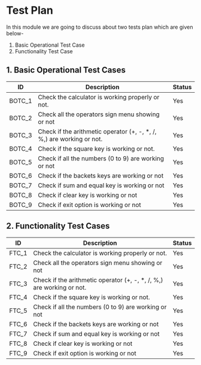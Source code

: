 # Test Plan
  In this module we are going to discuss about two tests plan which are given below-
 1. Basic Operational Test Case
 2. Functionality Test Case
## 1. Basic Operational Test Cases
   |   ID   |                         Description 	                                | Status |
   |--------|-----------------------------------------------------------------------|--------|
   | BOTC_1 | Check the calculator is working properly or not.                      |  Yes   |
   | BOTC_2 | Check all the operators sign menu showing or not                      |  Yes   |
   | BOTC_3 | Check if the arithmetic operator (+, -, *, /, %,) are working or not. |  Yes   |
   | BOTC_4 | Check if the square key is working or not.                            |  Yes   |
   | BOTC_5 | Check if all the numbers (0 to 9) are working or not                  |  Yes   |
   | BOTC_6 | Check if the backets keys are working or not                          |  Yes   |
   | BOTC_7 | Check if sum and equal key is working or not                          |  Yes   |
   | BOTC_8 | Check if clear key is working or not                                  |  Yes   |
   | BOTC_9 | Check if exit option is working or not                                |  Yes   |

## 2. Functionality Test Cases
   |   ID   |                         Description 	                                | Status |
   |--------|-----------------------------------------------------------------------|--------|
   | FTC_1  | Check the calculator is working properly or not.                      |  Yes   |
   | FTC_2  | Check all the operators sign menu showing or not                      |  Yes   |
   | FTC_3  | Check if the arithmetic operator (+, -, *, /, %,) are working or not. |  Yes   |
   | FTC_4  | Check if the square key is working or not.                            |  Yes   |
   | FTC_5  | Check if all the numbers (0 to 9) are working or not                  |  Yes   |
   | FTC_6  | Check if the backets keys are working or not                          |  Yes   |
   | FTC_7  | Check if sum and equal key is working or not                          |  Yes   |
   | FTC_8  | Check if clear key is working or not                                  |  Yes   |
   | FTC_9  | Check if exit option is working or not                                |  Yes   |
